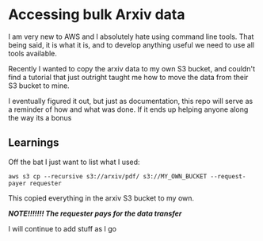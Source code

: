 # Accessing bulk Arxiv data
I am very new to AWS and I absolutely hate using command line tools. That being said, it is what it is, and to develop anything useful we need to use all tools available. 

Recently I wanted to copy the arxiv data to my own S3 bucket, and couldn't find a tutorial that just outright taught me how to move the data from their S3 bucket to mine.

I eventually figured it out, but just as documentation, this repo will serve as a reminder of how and what was done. If it ends up helping anyone along the way its a bonus

## Learnings

Off the bat I just want to list what I used:

```
aws s3 cp --recursive s3://arxiv/pdf/ s3://MY_OWN_BUCKET --request-payer requester
```

This copied everything in the arxiv S3 bucket to my own.
 
 ***NOTE!!!!!!! The requester pays for the data transfer*** 

I will continue to add stuff as I go